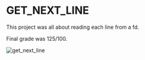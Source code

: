 # GET_NEXT_LINE

This project was all about reading each line from a fd.

Final grade was 125/100.

![get_next_line](https://user-images.githubusercontent.com/99179085/157250355-0089f08e-3105-43d9-8e8f-26dc66d888cb.png)
